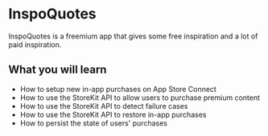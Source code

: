 # InspoQuotes

InspoQuotes is a freemium app that gives some free inspiration and a lot of paid inspiration.  

## What you will learn

* How to setup new in-app purchases on App Store Connect
* How to use the StoreKit API to allow users to purchase premium content
* How to use the StoreKit API to detect failure cases
* How to use the StoreKit API to restore in-app purchases
* How to persist the state of users' purchases



